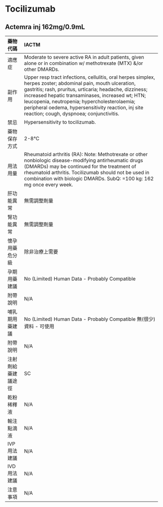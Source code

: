 # Tocilizumab

## Actemra inj 162mg/0.9mL

| 藥物代碼 | IACTM |
| :--- | :--- |
| 適應症 | Moderate to severe active RA in adult patients, given alone or in combination w/ methotrexate \(MTX\) &/or other DMARDs. |
| 副作用 | Upper resp tract infections, cellulitis, oral herpes simplex, herpes zoster; abdominal pain, mouth ulceration, gastritis; rash, pruritus, urticaria; headache, dizziness; increased hepatic transaminases, increased wt; HTN; leucopenia, neutropenia; hypercholesterolaemia; peripheral oedema, hypersensitivity reaction, inj site reaction; cough, dyspnoea; conjunctivitis. |
| 禁忌 | Hypersensitivity to tocilizumab. |
| 藥物保存方式 | 2-8℃ |
| 用法用量 | Rheumatoid arthritis \(RA\): Note: Methotrexate or other nonbiologic disease-modifying antirheumatic drugs \(DMARDs\) may be continued for the treatment of rheumatoid arthritis. Tocilizumab should not be used in combination with biologic DMARDs. SubQ: =100 kg: 162 mg once every week. |
| 肝功能異常 | 無需調整劑量 |
| 腎功能異常 | 無需調整劑量 |
| 懷孕用藥危分級 | 除非治療上需要 |
| 孕期用藥建議 | No \(Limited\) Human Data - Probably Compatible |
| 附帶說明 | N/A |
| 哺乳期用藥建議 | No \(Limited\) Human Data - Probably Compatible 無\(很少\)資料 - 可使用 |
| 附帶說明 | N/A |
| 注射劑給藥建議途徑 | SC |
| 乾粉稀釋液 | N/A |
| 輸注點滴液 | N/A |
| IVP 用法建議 | N/A |
| IVD 用法建議 | N/A |
| 注意事項 | N/A |

